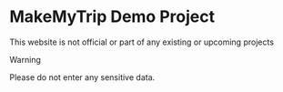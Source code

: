 # MakeMyTrip Demo Project
This website is not official or part of any existing or upcoming projects
> [!WARNING]
> Please do not enter any sensitive data.
